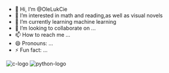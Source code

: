 - 👋 Hi, I’m @OleLukCie
- 👀 I’m interested in math and reading,as well as visual novels
- 🌱 I’m currently learning machine learning
- 💞️ I’m looking to collaborate on ...
- 📫 How to reach me ...
- 😄 Pronouns: ...
- ⚡ Fun fact: ...


![c-logo](https://github.com/OleLukCie/OleLukCie/assets/153407686/b911c7ff-8ef0-4272-b7d7-29bf72f236e7)
![python-logo](https://github.com/OleLukCie/OleLukCie/assets/153407686/821d6738-5c87-443a-880b-290052ffa0fe)
